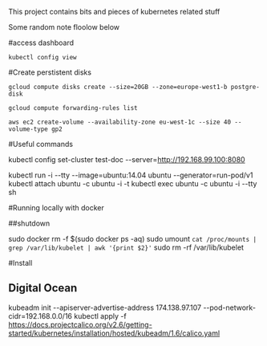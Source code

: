 This project contains bits and pieces of kubernetes related stuff

Some random note floolow below


#access dashboard

    kubectl config view

#Create perstistent disks

    gcloud compute disks create --size=20GB --zone=europe-west1-b postgre-disk

    gcloud compute forwarding-rules list

    aws ec2 create-volume --availability-zone eu-west-1c --size 40 --volume-type gp2


#Useful commands

kubectl config set-cluster test-doc --server=http://192.168.99.100:8080

kubectl run -i --tty --image=ubuntu:14.04 ubuntu --generator=run-pod/v1
kubectl attach ubuntu -c ubuntu -i -t
kubectl exec ubuntu -c ubuntu -i --tty sh

#Running locally with docker

##shutdown

sudo docker rm -f $(sudo docker ps -aq)
sudo umount `cat /proc/mounts | grep /var/lib/kubelet | awk '{print $2}'`
sudo rm -rf /var/lib/kubelet

#Install 

## Digital Ocean

kubeadm init --apiserver-advertise-address 174.138.97.107 --pod-network-cidr=192.168.0.0/16
kubectl apply -f https://docs.projectcalico.org/v2.6/getting-started/kubernetes/installation/hosted/kubeadm/1.6/calico.yaml

